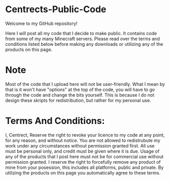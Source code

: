 # Centrects-Public-Code
Welcome to my GitHub repository!

Here I will post all my code that I decide to make public. It contains code from some of my many Minecraft servers.
Please read over the terms and conditions listed below before making any downloads or utilizing any of the products on this page.  

# Note

Most of the code that I upload here will not be user-friendly. What I mean by that is it won't have "options" at the top of the code, you will have to go through the code and change the bits yourself. This is because I do not design these skripts for redistribution, but rather for my personal use. 


# Terms And Conditions:
I, Centrect, Reserve the right to revoke your licence to my code at any point, for any reason, and without notice. You are not allowed to redistrubute my work under any circumstances without permission granted first. All use must be personal only, and credit must be given where it is due. Usage of any of the products that I post here must not be for commercial use without permission granted. I reserve the right to forcefully remove any product of mine from your posession, this includes all platforms, public and private. By utilizing the products on this page you automatically agree to these terms.


